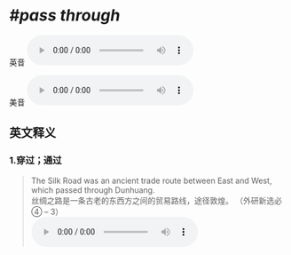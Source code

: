 # ***\#pass through*** 
英音
<audio src="./media/pass through1_AAC.aac" controls="controls"></audio>

美音
<audio src="./media/pass through2_AAC.aac" controls="controls"></audio>



  

英文释义
---
### 1.**穿过；通过**  

 > The Silk Road was an ancient trade route between East and West, which passed through Dunhuang.  
 > 丝绸之路是一条古老的东西方之间的贸易路线，途径敦煌。  （外研新选必④ – 3）  
<audio src="./media/The Silk Road was an ancient trade route2_AAC.aac" controls="controls"></audio>


